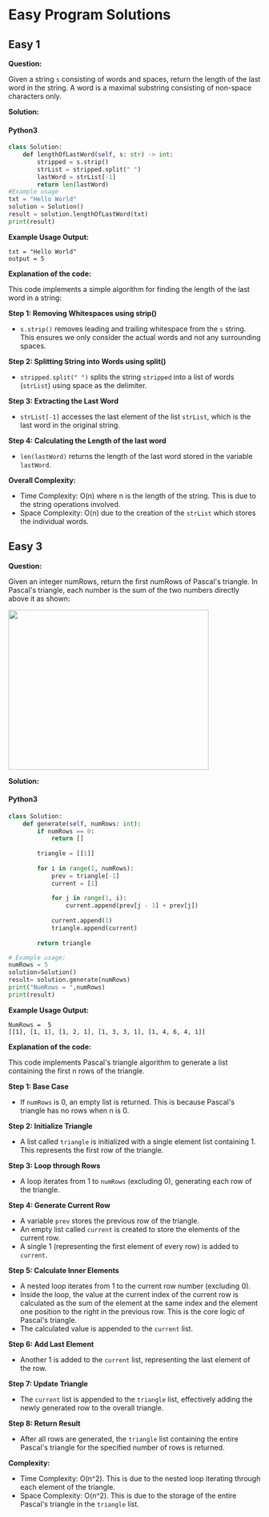# Easy Program Solutions
## Easy 1
<p><strong>Question:</strong></p>
<p>Given a string <code>s</code> consisting of words and spaces, return the length of the last word in the string.
A word is a maximal 
substring consisting of non-space characters only.</p>
<p><strong>Solution:</strong></p>
<!-- tabs:start -->

#### **Python3**

```python
class Solution:
    def lengthOfLastWord(self, s: str) -> int:
        stripped = s.strip()
        strList = stripped.split(" ")
        lastWord = strList[-1]
        return len(lastWord)
#Example usage
txt = "Hello World"
solution = Solution()
result = solution.lengthOfLastWord(txt)
print(result)
```
**Example Usage Output:**
```
txt = "Hello World"
output = 5
```
<p><strong>Explanation of the code:</strong></p>
<p>
This code implements a simple algorithm for finding the length of the last word in a string:

**Step 1: Removing Whitespaces using strip()**

* `s.strip()` removes leading and trailing whitespace from the `s` string. This ensures we only consider the actual words and not any surrounding spaces.

**Step 2: Splitting String into Words using split()**

* `stripped.split(" ")` splits the string `stripped` into a list of words (`strList`) using space as the delimiter.

**Step 3: Extracting the Last Word**

* `strList[-1]` accesses the last element of the list `strList`, which is the last word in the original string.

**Step 4: Calculating the Length of the last word**

* `len(lastWord)` returns the length of the last word stored in the variable `lastWord`.

**Overall Complexity:**

* Time Complexity: O(n) where n is the length of the string. This is due to the string operations involved.
* Space Complexity: O(n) due to the creation of the `strList` which stores the individual words.



</p>

## Easy 3
<p><strong>Question:</strong></p>
<p>Given an integer numRows, return the first numRows of Pascal's triangle.
In Pascal's triangle, each number is the sum of the two numbers directly above it as shown:</p>
<img alt="" src="https://upload.wikimedia.org/wikipedia/commons/0/0d/PascalTriangleAnimated2.gif" style="width: 400px; height: 319px;" />
<p><strong>Solution:</strong></p>
<!-- tabs:start -->

#### **Python3**

```python
class Solution:
    def generate(self, numRows: int):
        if numRows == 0:
            return []
        
        triangle = [[1]]
        
        for i in range(1, numRows):
            prev = triangle[-1]
            current = [1]
            
            for j in range(1, i):
                current.append(prev[j - 1] + prev[j])
            
            current.append(1)
            triangle.append(current)
        
        return triangle

# Example usage:
numRows = 5
solution=Solution()
result= solution.generate(numRows)
print("NumRows = ",numRows)
print(result)

```
**Example Usage Output:**
```
NumRows =  5
[[1], [1, 1], [1, 2, 1], [1, 3, 3, 1], [1, 4, 6, 4, 1]]
```

<p><strong>Explanation of the code:</strong></p>
<p>
This code implements Pascal's triangle algorithm to generate a list containing the first n rows of the triangle.

**Step 1: Base Case**

* If `numRows` is 0, an empty list is returned. This is because Pascal's triangle has no rows when n is 0.

**Step 2: Initialize Triangle**

* A list called `triangle` is initialized with a single element list containing 1. This represents the first row of the triangle.

**Step 3: Loop through Rows**

* A loop iterates from 1 to `numRows` (excluding 0), generating each row of the triangle.

**Step 4: Generate Current Row**

* A variable `prev` stores the previous row of the triangle.
* An empty list called `current` is created to store the elements of the current row.
* A single 1 (representing the first element of every row) is added to `current`.

**Step 5: Calculate Inner Elements**

* A nested loop iterates from 1 to the current row number (excluding 0).
* Inside the loop, the value at the current index of the current row is calculated as the sum of the element at the same index and the element one position to the right in the previous row. This is the core logic of Pascal's triangle.
* The calculated value is appended to the `current` list.

**Step 6: Add Last Element**

* Another 1 is added to the `current` list, representing the last element of the row.

**Step 7: Update Triangle**

* The `current` list is appended to the `triangle` list, effectively adding the newly generated row to the overall triangle.

**Step 8: Return Result**

* After all rows are generated, the `triangle` list containing the entire Pascal's triangle for the specified number of rows is returned.

**Complexity:**

* Time Complexity: O(n^2). This is due to the nested loop iterating through each element of the triangle.
* Space Complexity: O(n^2). This is due to the storage of the entire Pascal's triangle in the `triangle` list.


</p>


